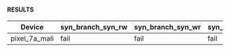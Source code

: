 #### RESULTS


| Device        | syn_branch_syn_rw   | syn_branch_syn_wr   | syn_branch_syn_ww   | syn_lock_step_rw   | syn_lock_step_wr   |   syn_lock_step_ww |   syn_subgroup_op_rw |   syn_subgroup_op_wr |   syn_subgroup_op_ww |   syn_memory_converge_ww |
|---------------|---------------------|---------------------|---------------------|--------------------|--------------------|--------------------|----------------------|----------------------|----------------------|--------------------------|
| pixel_7a_mali | fail                | fail                | fail                | fail               | fail               |                nan |                  nan |                  nan |                  nan |                      nan |